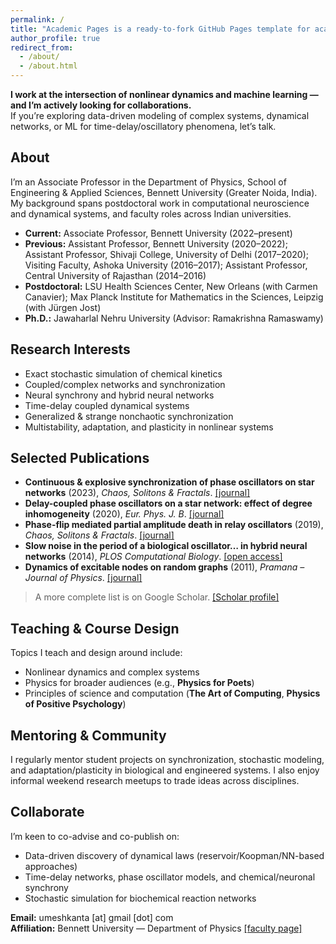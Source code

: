 ```yaml
---
permalink: /
title: "Academic Pages is a ready-to-fork GitHub Pages template for academic personal websites"
author_profile: true
redirect_from: 
  - /about/
  - /about.html
---
```


**I work at the intersection of nonlinear dynamics and machine learning — and I’m actively looking for collaborations.**  
If you’re exploring data-driven modeling of complex systems, dynamical networks, or ML for time-delay/oscillatory phenomena, let’s talk.

## About
I’m an Associate Professor in the Department of Physics, School of Engineering & Applied Sciences, Bennett University (Greater Noida, India). My background spans postdoctoral work in computational neuroscience and dynamical systems, and faculty roles across Indian universities.

- **Current:** Associate Professor, Bennett University (2022–present)  
- **Previous:** Assistant Professor, Bennett University (2020–2022); Assistant Professor, Shivaji College, University of Delhi (2017–2020); Visiting Faculty, Ashoka University (2016–2017); Assistant Professor, Central University of Rajasthan (2014–2016)  
- **Postdoctoral:** LSU Health Sciences Center, New Orleans (with Carmen Canavier); Max Planck Institute for Mathematics in the Sciences, Leipzig (with Jürgen Jost)  
- **Ph.D.:** Jawaharlal Nehru University (Advisor: Ramakrishna Ramaswamy)

## Research Interests
- Exact stochastic simulation of chemical kinetics  
- Coupled/complex networks and synchronization  
- Neural synchrony and hybrid neural networks  
- Time-delay coupled dynamical systems  
- Generalized & strange nonchaotic synchronization  
- Multistability, adaptation, and plasticity in nonlinear systems

## Selected Publications
- **Continuous & explosive synchronization of phase oscillators on star networks** (2023), *Chaos, Solitons & Fractals*. [[journal]](https://www.sciencedirect.com/science/article/pii/S0960077923002278)  
- **Delay-coupled phase oscillators on a star network: effect of degree inhomogeneity** (2020), *Eur. Phys. J. B*. [[journal]](https://link.springer.com/article/10.1140/epjb/e2020-100521-0)  
- **Phase-flip mediated partial amplitude death in relay oscillators** (2019), *Chaos, Solitons & Fractals*. [[journal]](https://www.sciencedirect.com/science/article/pii/S0960077919301626)  
- **Slow noise in the period of a biological oscillator… in hybrid neural networks** (2014), *PLOS Computational Biology*. [[open access]](https://journals.plos.org/ploscompbiol/article?id=10.1371%2Fjournal.pcbi.1003622)  
- **Dynamics of excitable nodes on random graphs** (2011), *Pramana – Journal of Physics*. [[journal]](https://link.springer.com/article/10.1007/s12043-011-0180-6)

> A more complete list is on Google Scholar. [[Scholar profile]](https://scholar.google.com/citations?user=oGOumKoAAAAJ)

## Teaching & Course Design
Topics I teach and design around include:
- Nonlinear dynamics and complex systems  
- Physics for broader audiences (e.g., **Physics for Poets**)  
- Principles of science and computation (**The Art of Computing**, **Physics of Positive Psychology**)

## Mentoring & Community
I regularly mentor student projects on synchronization, stochastic modeling, and adaptation/plasticity in biological and engineered systems. I also enjoy informal weekend research meetups to trade ideas across disciplines.

## Collaborate
I’m keen to co-advise and co-publish on:
- Data-driven discovery of dynamical laws (reservoir/Koopman/NN-based approaches)  
- Time-delay networks, phase oscillator models, and chemical/neuronal synchrony  
- Stochastic simulation for biochemical reaction networks

**Email:** umeshkanta [at] gmail [dot] com  
**Affiliation:** Bennett University — Department of Physics [[faculty page]](https://www.bennett.edu.in/faculties/dr-thounaojam-umeshkanta-singh/)

